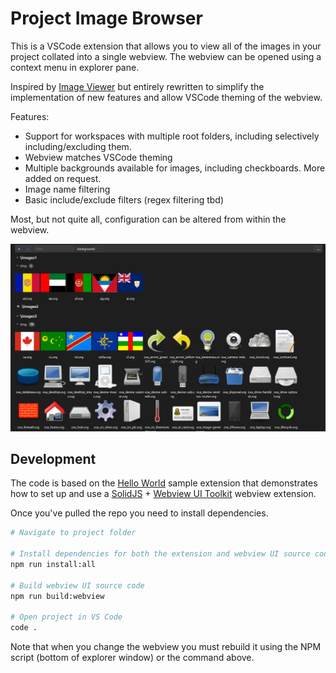 # Project Image Browser

This is a VSCode extension that allows you to view all of the images in your project collated into a single webview. The webview can be opened using a context menu in explorer pane.

Inspired by [Image Viewer](https://github.com/ZhangJian1713/vscode-image-viewer) but entirely rewritten to simplify the implementation of new features and allow VSCode theming of the webview.

Features:
- Support for workspaces with multiple root folders, including selectively including/excluding them.
- Webview matches VSCode theming
- Multiple backgrounds available for images, including checkboards. More added on request.
- Image name filtering
- Basic include/exclude filters (regex filtering tbd)

Most, but not quite all, configuration can be altered from within the webview. 

![A screenshot of the sample extension.](./assets/extension-overview.png)

## Development

The code is based on the [Hello World](https://github.com/microsoft/vscode-webview-ui-toolkit-samples/tree/main/default/hello-world) sample extension that demonstrates how to set up and use a [SolidJS](https://www.solidjs.com/) + [Webview UI Toolkit](https://github.com/microsoft/vscode-webview-ui-toolkit) webview extension.

Once you've pulled the repo you need to install dependencies.
```bash
# Navigate to project folder

# Install dependencies for both the extension and webview UI source code
npm run install:all

# Build webview UI source code
npm run build:webview

# Open project in VS Code
code .
```
Note that when you change the webview you must rebuild it using the NPM script (bottom of explorer window) or the command above.
